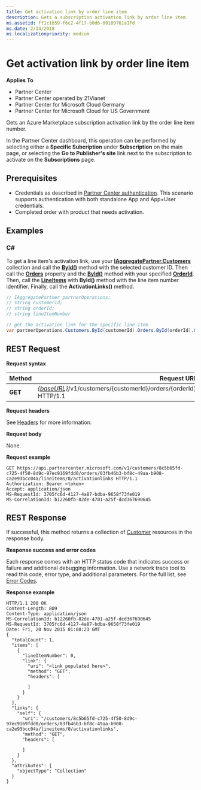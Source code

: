 ```yaml
---
title: Get activation link by order line item
description: Gets a subscription activation link by order line item.
ms.assetid: ff1c1b59-f6c2-4f17-b0d6-00109761a1fd
ms.date: 2/14/2018
ms.localizationpriority: medium
---
```

# Get activation link by order line item

**Applies To**

- Partner Center
- Partner Center operated by 21Vianet
- Partner Center for Microsoft Cloud Germany
- Partner Center for Microsoft Cloud for US Government

Gets an Azure Marketplace subscription activation link by the order line item number.

In the Partner Center dashboard, this operation can be performed by selecting either a **Specific Subcription** under **Subscription** on the main page, or selecting the **Go to Publisher's site** link next to the subscription to activate on the **Subscriptions** page.

## <span id="Prerequisites"/><span id="prerequisites"/><span id="PREREQUISITES"/>Prerequisites

- Credentials as described in [Partner Center authentication](partner-center-authentication.md). This scenario supports authentication with both standalone App and App+User credentials.
- Completed order with product that needs activation.

## <span id="Examples"/><span id="examples"><span id="EXAMPLES"/>Examples

### C#

To get a line item's activation link, use your [**IAggregatePartner.Customers**](https://docs.microsoft.com/dotnet/api/microsoft.store.partnercenter.ipartner.customers) collection and call the [**ById()**](https://docs.microsoft.com/dotnet/api/microsoft.store.partnercenter.customers.icustomercollection.byid) method with the selected customer ID. Then call the [**Orders**](https://docs.microsoft.com/dotnet/api/microsoft.store.partnercenter.customers.icustomer.orders) property and the [**ById()**](https://docs.microsoft.com/en-us/dotnet/api/microsoft.store.partnercenter.orders.iordercollection.byid) method with your specified  [**OrderId**](https://docs.microsoft.com/en-us/dotnet/api/microsoft.store.partnercenter.models.orders.order.id). Then, call the [**LineItems**](https://docs.microsoft.com/dotnet/api/microsoft.store.partnercenter.orders.iordercollection.get) with **ById()** method with the line item number identifier.  Finally, call the **ActivationLinks()** method.

```csharp
// IAggregatePartner partnerOperations;
// string customerId;
// string orderId;
// string lineItemNumber

// get the activation link for the specific line item 
var partnerOperations.Customers.ById(customerId).Orders.ById(orderId).OrderLineItems.ById(lineItemNumber).ActivationLinks();
```

## <span id="REST_Request"/><span id="rest_request"/><span id="REST_REQUEST"/>REST Request

**Request syntax**

| Method  | Request URI                                                                                                                               |
|---------|-------------------------------------------------------------------------------------------------------------------------------------------|
| **GET** | [*{baseURL}*](partner-center-rest-urls.md)/v1/customers/{customerId}/orders/{orderId}/lineitems/{lineItemNumber}/activationlinks HTTP/1.1 |

**Request headers**

See [Headers](headers.md) for more information.

**Request body**

None.

**Request example**

```http
GET https://api.partnercenter.microsoft.com/v1/customers/8c5b65fd-c725-4f50-8d9c-97ec9169fdd0/orders/03fb46b3-bf8c-49aa-b908-ca2e93bcc04a/lineitems/0/activationlinks HTTP/1.1
Authorization: Bearer <token>
Accept: application/json
MS-RequestId: 3705fc6d-4127-4a87-bdba-9658f73fe019
MS-CorrelationId: b12260fb-82de-4701-a25f-dcd367690645
```

## <span id="REST_Response"/><span id="rest_response"/><span id="REST_RESPONSE"/>REST Response

If successful, this method returns a collection of [Customer](customer-resources.md#customer) resources in the response body.

**Response success and error codes**

Each response comes with an HTTP status code that indicates success or failure and additional debugging information. Use a network trace tool to read this code, error type, and additional parameters. For the full list, see [Error Codes](error-codes.md).

**Response example**

```http
HTTP/1.1 200 OK
Content-Length: 809
Content-Type: application/json
MS-CorrelationId: b12260fb-82de-4701-a25f-dcd367690645
MS-RequestId: 3705fc6d-4127-4a87-bdba-9658f73fe019
Date: Fri, 20 Nov 2015 01:08:23 GMT
{
  "totalCount": 1,
  "items": [
    {
      "lineItemNumber": 0,
      "link": {
        "uri": "<link populated here>",
        "method": "GET",
        "headers": [
          
        ]
      }
    }
  ],
  "links": {
    "self": {
      "uri": "/customers/8c5b65fd-c725-4f50-8d9c-97ec9169fdd0/orders/03fb46b3-bf8c-49aa-b908-ca2e93bcc04a/lineitems/0/activationlinks",
      "method": "GET",
      "headers": [
        
      ]
    }
  },
  "attributes": {
    "objectType": "Collection"
  }
}
```
